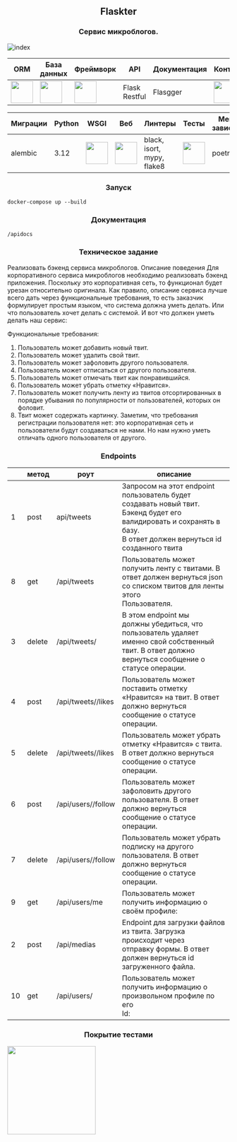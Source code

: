 <h2 style="text-align: center;"> Flaskter </h2>
<h3 style="text-align: center;"> Сервис микроблогов. </h3>

![index](https://github.com/artem-sitd/Flaskter/assets/22573129/a86ba5d9-3a60-493b-a41a-96c61b0cacbd)


| ORM        | База данных | Фреймворк | API           | Документация | Контейнер      |
|------------|-------------|-----------|---------------|--------------|----------------|
| <img height="50" src="https://github.com/artem-sitd/Flaskter/assets/22573129/68d3b55f-7782-4249-a3c7-7d8a9c33fdb5"> | <img height="50" src="https://github.com/artem-sitd/Flaskter/assets/22573129/8bb46da6-97d5-443a-b1ea-f7ae7ada3db3">  | <img height="50" src="https://github.com/artem-sitd/Flaskter/assets/22573129/aabcd7bb-149a-4151-9857-a17c182e09b9"> | Flask Restful | Flasgger     | <img height="50" src="https://github.com/artem-sitd/Flaskter/assets/22573129/ee4146dc-825b-4b5a-a745-197afade2c9c"> | 

|Миграции| Python |WSGI |Веб|Линтеры|Тесты | Менеджер зависимостей|
|--------|-----|-------|--------|--|--|--|
|alembic| 3.12 | <img height="50" src="https://github.com/artem-sitd/Flaskter/assets/22573129/0a90a388-15ea-4be9-8709-b6ab230780e4">| <img height="50" src="https://github.com/artem-sitd/Flaskter/assets/22573129/533c1e7a-bd1f-41cb-b178-ee719a68ca92">|black, isort, mypy, flake8 |<img height="50" src="https://github.com/artem-sitd/Flaskter/assets/22573129/6ec89aba-e31e-4d6c-856b-1ea571a1ee74">|poetry|


<div style="text-align: center;">
<h3>Запуск</h3>
</div>

`docker-compose up --build`

<div style="text-align: center;">
<h3>Документация</h3>
</div>

`/apidocs`

<div style="text-align: center;">
<h3>Техническое задание</h3>
</div>
Реализовать бэкенд сервиса микроблогов.
Описание поведения
Для корпоративного сервиса микроблогов необходимо реализовать бэкенд
приложения. Поскольку это корпоративная сеть, то функционал будет урезан
относительно оригинала. Как правило, описание сервиса лучше всего дать
через функциональные требования, то есть заказчик формулирует простым языком, что система должна уметь делать. Или что пользователь хочет делать
с системой. И вот что должен уметь делать наш сервис:

Функциональные требования:
1. Пользователь может добавить новый твит.
2.  Пользователь может удалить свой твит.
3.  Пользователь может зафоловить другого пользователя.
4.  Пользователь может отписаться от другого пользователя.
5.  Пользователь может отмечать твит как понравившийся.
6. Пользователь может убрать отметку «Нравится».
7. Пользователь может получить ленту из твитов отсортированных в
порядке убывания по популярности от пользователей, которых он
фоловит.
8. Твит может содержать картинку.
Заметим, что требования регистрации пользователя нет: это корпоративная
сеть и пользователи будут создаваться не нами. Но нам нужно уметь отличать
одного пользователя от другого.

<div style="text-align: center;">
<h3>Endpoints</h3>
</div>

|    | **метод** | **роут**               | **описание**                                                                                                                                                            |
|----|-----------|------------------------|-------------------------------------------------------------------------------------------------------------------------------------------------------------------------|
| 1  | post      | api/tweets             | Запросом на этот endpoint пользователь будет создавать новый твит.<br>Бэкенд будет его валидировать и сохранять в базу.<br>В ответ должен вернуться id созданного твита |
| 8  | get       | /api/tweets            | Пользователь может получить ленту с твитами. В ответ должен вернуться json со списком твитов для ленты этого<br>Пользователя.                                           |
| 3  | delete    | /api/tweets/<id>       | В этом endpoint мы<br>должны убедиться, что пользователь удаляет именно свой собственный твит. В ответ должно вернуться сообщение о статусе операции.                   |
| 4  | post      | /api/tweets/<id>/likes | Пользователь может поставить отметку «Нравится» на твит. В ответ должно вернуться сообщение о статусе операции.                                                         |
| 5  | delete    | /api/tweets/<id>/likes | Пользователь может убрать отметку «Нравится» с твита. В ответ должно вернуться сообщение о статусе операции.                                                            |
| 6  | post      | /api/users/<id>/follow | Пользователь может зафоловить другого пользователя. В ответ должно вернуться сообщение о статусе операции.                                                              |
| 7  | delete    | /api/users/<id>/follow | Пользователь может убрать подписку на другого пользователя. В ответ должно вернуться сообщение о статусе операции.                                                      |
| 9  | get       | /api/users/me          | Пользователь может получить информацию о своём профиле:                                                                                                                 |
| 2  | post      | /api/medias            | Endpoint для загрузки файлов из твита. Загрузка происходит через<br>отправку формы. В ответ должен вернуться id загруженного файла.                                     |
| 10 | get       | /api/users/<id>        | Пользователь может получить информацию о произвольном профиле по его<br>Id:                                                                                             |


<div style="text-align: center;">
<h3>Покрытие тестами</h3>
</div>
<img height="200" src="https://github.com/artem-sitd/Flaskter/assets/22573129/ce9ce230-5682-4f62-8442-196fb3ed57c3">


